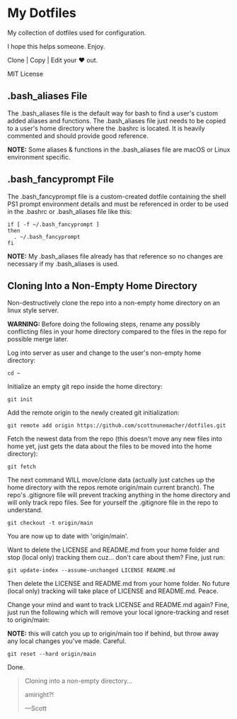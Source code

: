 # My Dotfiles

My collection of dotfiles used for configuration.

I hope this helps someone. Enjoy.

Clone | Copy | Edit your ❤️ out.

MIT License

## .bash_aliases File

The .bash_aliases file is the default way for bash to find a user's custom added aliases and functions. The .bash_aliases file just needs to be copied to a user's home directory where the .bashrc is located. It is heavily commented and should provide good reference. 

**NOTE:** Some aliases & functions in the .bash_aliases file are macOS or Linux environment specific.

## .bash_fancyprompt File

The .bash_fancyprompt file is a custom-created dotfile containing the shell PS1 prompt environment details and must be referenced in order to be used in the .bashrc or .bash_aliases file like this:

```
if [ -f ~/.bash_fancyprompt ]
then
  . ~/.bash_fancyprompt
fi
```

**NOTE:** My .bash_aliases file already has that reference so no changes are necessary if my .bash_aliases is used.

## Cloning Into a Non-Empty Home Directory

Non-destructively clone the repo into a non-empty home directory on an linux style server. 

**WARNING:**  Before doing the following steps, rename any possibly conflicting files in your home directory compared to the files in the repo for possible merge later.

Log into server as user and change to the user's non-empty home directory:

```
cd ~
```

Initialize an empty git repo inside the home directory:

```
git init
```

Add the remote origin to the newly created git initialization:

```
git remote add origin https://github.com/scottnunemacher/dotfiles.git
```

Fetch the newest data from the repo (this doesn't move any new files into home yet, just gets the data about the files to be moved into the home directory):

```
git fetch
```

The next command WILL move/clone data (actually just catches up the home directory with the repos remote origin/main current branch). The repo's .gitignore file will prevent tracking anything in the home directory and will only track repo files. See for yourself the .gitignore file in the repo to understand.

```
git checkout -t origin/main
```

You are now up to date with 'origin/main'.

Want to delete the LICENSE and README.md from your home folder and stop (local only) tracking them cuz... don't care about them? Fine, just run: 

```
git update-index --assume-unchanged LICENSE README.md
```

Then delete the LICENSE and README.md from your home folder. No future (local only) tracking will take place of LICENSE and README.md. Peace.

Change your mind and want to track LICENSE and README.md again? Fine, just run the following which will remove your local ignore-tracking and reset to origin/main:

**NOTE:** this will catch you up to origin/main too if behind, but throw away any local changes you've made. Careful.

```
git reset --hard origin/main
```

Done.

> Cloning into a non-empty directory...
>
> amiright?!
>
> —Scott
